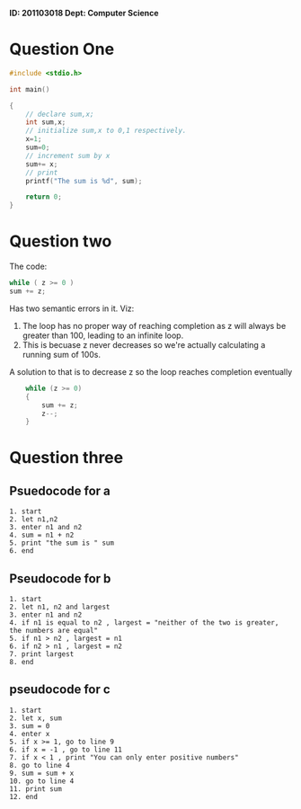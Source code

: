 **ID: 201103018 Dept: Computer Science**

# Question One

```c
#include <stdio.h>

int main()

{
    // declare sum,x;
    int sum,x;
    // initialize sum,x to 0,1 respectively.
    x=1;
    sum=0;
    // increment sum by x
    sum+= x;
    // print
    printf("The sum is %d", sum);

    return 0;
}
```

# Question two

The code:

```c
while ( z >= 0 )
sum += z;
```

Has two semantic errors in it. Viz:

1. The loop has no proper way of reaching completion as z will always be greater than 100, leading to an infinite loop.
2. This is becuase z never decreases so we're actually calculating a running sum of 100s.

A solution to that is to decrease z so the loop reaches completion eventually

```c
    while (z >= 0)
    {
        sum += z;
        z--;
    }
```

# Question three

## Psuedocode for a

```
1. start
2. let n1,n2
3. enter n1 and n2
4. sum = n1 + n2
5. print "the sum is " sum
6. end
```

## Pseudocode for b

<!-- pseudocode isn't strongly typed, hehe -->

```
1. start
2. let n1, n2 and largest
3. enter n1 and n2
4. if n1 is equal to n2 , largest = "neither of the two is greater, the numbers are equal"
5. if n1 > n2 , largest = n1
6. if n2 > n1 , largest = n2
7. print largest
8. end

```

## pseudocode for c

```
1. start
2. let x, sum
3. sum = 0
4. enter x
5. if x >= 1, go to line 9
6. if x = -1 , go to line 11
7. if x < 1 , print "You can only enter positive numbers"
8. go to line 4
9. sum = sum + x
10. go to line 4
11. print sum
12. end
```
